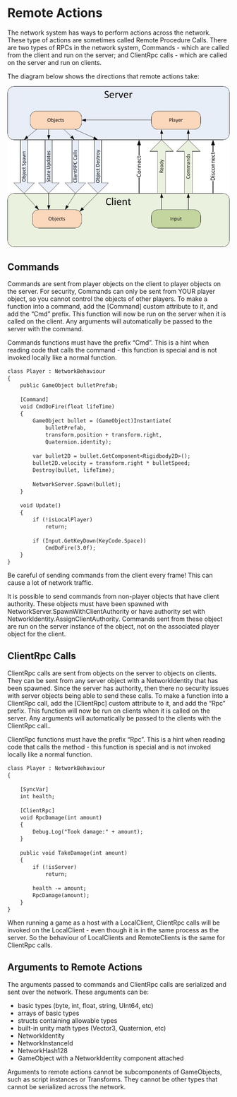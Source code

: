 # Remote Actions

The network system has ways to perform actions across the network. These type of actions are sometimes called Remote Procedure Calls. There are two types of RPCs in the network system, Commands - which are called from the client and run on the server; and ClientRpc calls - which are called on the server and run on clients.

The diagram below shows the directions that remote actions take:

![](UNetDirections.jpg)

## Commands

Commands are sent from player objects on the client to player objects on the server. For security, Commands can only be sent from YOUR player object, so you cannot control the objects of other players. To make a function into a command, add the [Command] custom attribute to it, and add the “Cmd” prefix. This function will now be run on the server when it is called on the client. Any arguments will automatically be passed to the server with the command.

Commands functions must have the prefix “Cmd”. This is a hint when reading code that calls the command - this function is special and is not invoked locally like a normal function.

```
class Player : NetworkBehaviour
{
    public GameObject bulletPrefab;

    [Command]
    void CmdDoFire(float lifeTime)
    {
        GameObject bullet = (GameObject)Instantiate(
            bulletPrefab, 
            transform.position + transform.right,
            Quaternion.identity);
            
        var bullet2D = bullet.GetComponent<Rigidbody2D>();
        bullet2D.velocity = transform.right * bulletSpeed;
        Destroy(bullet, lifeTime);

        NetworkServer.Spawn(bullet);
    }

    void Update()
    {
        if (!isLocalPlayer)
            return;

        if (Input.GetKeyDown(KeyCode.Space))
            CmdDoFire(3.0f);
    }
}
```

Be careful of sending commands from the client every frame! This can cause a lot of network traffic.

It is possible to send commands from non-player objects that have client authority. These objects must have been spawned with NetworkServer.SpawnWithClientAuthority or have authority set with NetworkIdentity.AssignClientAuthority. Commands sent from these object are run on the server instance of the object, not on the associated player object for the client.

## ClientRpc Calls

ClientRpc calls are sent from objects on the server to objects on clients. They can be sent from any server object with a NetworkIdentity that has been spawned. Since the server has authority, then there no security issues with server objects being able to send these calls. To make a function into a ClientRpc call, add the [ClientRpc] custom attribute to it, and add the “Rpc” prefix. This function will now be run on clients when it is called on the server. Any arguments will automatically be passed to the clients with the ClientRpc call..

ClientRpc functions must have the prefix “Rpc”. This is a hint when reading code that calls the method - this function is special and is not invoked locally like a normal function.

```
class Player : NetworkBehaviour
{

    [SyncVar]
    int health;

    [ClientRpc]
    void RpcDamage(int amount)
    {
        Debug.Log("Took damage:" + amount);
    }

    public void TakeDamage(int amount)
    {
        if (!isServer)
            return;

        health -= amount;
        RpcDamage(amount);
    }
}
```

When running a game as a host with a LocalClient, ClientRpc calls will be invoked on the LocalClient - even though it is in the same process as the server. So the behaviour of LocalClients and RemoteClients is the same for ClientRpc calls.

## Arguments to Remote Actions

The arguments passed to commands and ClientRpc calls are serialized and sent over the network. These arguments can be:

-   basic types (byte, int, float, string, UInt64, etc)
-   arrays of basic types
-   structs containing allowable types
-   built-in unity math types (Vector3, Quaternion, etc)
-   NetworkIdentity
-   NetworkInstanceId
-   NetworkHash128
-   GameObject with a NetworkIdentity component attached

Arguments to remote actions cannot be subcomponents of GameObjects, such as script instances or Transforms. They cannot be other types that cannot be serialized across the network.
